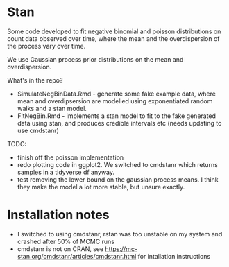 # Stan

Some code developed to fit negative binomial and poisson distributions on count data observed over time, where the mean and the overdispersion of the process vary over time.

We use Gaussian process prior distributions on the mean and overdispersion.

What's in the repo?
* SimulateNegBinData.Rmd - generate some fake example data, where mean and overdipsersion are modelled using exponentiated random walks and a stan model.
* FitNegBin.Rmd - implements a stan model to fit to the fake generated data using stan, and produces credible intervals etc (needs updating to use cmdstanr)

TODO:
* finish off the poisson implementation
* redo plotting code in ggplot2. We switched to cmdstanr which returns samples in a tidyverse df anyway.
* test removing the lower bound on the gaussian process means. I think they make the model a lot more stable, but unsure exactly.

# Installation notes
* I switched to using cmdstanr, rstan was too unstable on my system and crashed after 50% of MCMC runs
* cmdstanr is not on CRAN, see https://mc-stan.org/cmdstanr/articles/cmdstanr.html for intallation instructions
